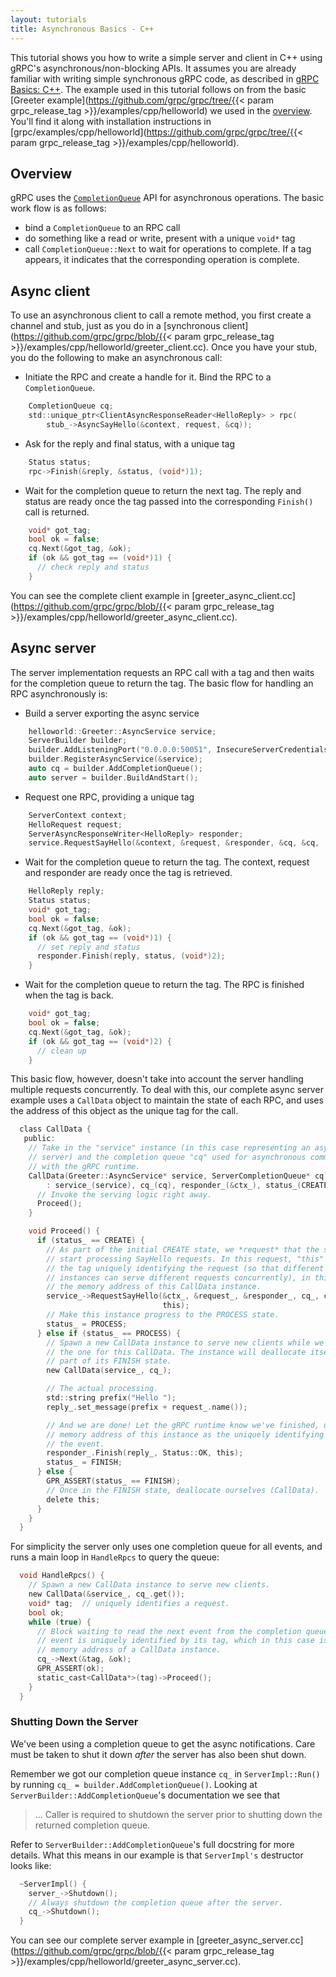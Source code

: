 ```yaml
---
layout: tutorials
title: Asynchronous Basics - C++
---
```


This tutorial shows you how to write a simple server and client in C++ using
gRPC's asynchronous/non-blocking APIs. It assumes you are already familiar with
writing simple synchronous gRPC code, as described in [gRPC Basics:
C++](/docs/tutorials/basic/c/). The example used in this tutorial follows on
from the basic [Greeter example](https://github.com/grpc/grpc/tree/{{< param grpc_release_tag >}}/examples/cpp/helloworld) we used in the
[overview](/docs/). You'll find it along with installation
instructions in
[grpc/examples/cpp/helloworld](https://github.com/grpc/grpc/tree/{{< param grpc_release_tag >}}/examples/cpp/helloworld).

<div id="toc"></div>

## Overview

gRPC uses the
[`CompletionQueue`](/grpc/cpp/classgrpc_1_1_completion_queue.html)
API for asynchronous operations. The basic work flow
is as follows:

- bind a `CompletionQueue` to an RPC call
- do something like a read or write, present with a unique `void*` tag
- call `CompletionQueue::Next` to wait for operations to complete. If a tag
  appears, it indicates that the corresponding operation is complete.

## Async client

To use an asynchronous client to call a remote method, you first create a
channel and stub, just as you do in a [synchronous
client](https://github.com/grpc/grpc/blob/{{< param grpc_release_tag >}}/examples/cpp/helloworld/greeter_client.cc). Once you have your stub, you do
the following to make an asynchronous call:

- Initiate the RPC and create a handle for it. Bind the RPC to a
  `CompletionQueue`.

```c
    CompletionQueue cq;
    std::unique_ptr<ClientAsyncResponseReader<HelloReply> > rpc(
        stub_->AsyncSayHello(&context, request, &cq));
```

- Ask for the reply and final status, with a unique tag

```c
    Status status;
    rpc->Finish(&reply, &status, (void*)1);
```

- Wait for the completion queue to return the next tag. The reply and status are
  ready once the tag passed into the corresponding `Finish()` call is returned.

```c
    void* got_tag;
    bool ok = false;
    cq.Next(&got_tag, &ok);
    if (ok && got_tag == (void*)1) {
      // check reply and status
    }
```

You can see the complete client example in
[greeter&#95;async&#95;client.cc](https://github.com/grpc/grpc/blob/{{< param grpc_release_tag >}}/examples/cpp/helloworld/greeter_async_client.cc).

## Async server

The server implementation requests an RPC call with a tag and then waits for the
completion queue to return the tag. The basic flow for handling an RPC
asynchronously is:

- Build a server exporting the async service

```c
    helloworld::Greeter::AsyncService service;
    ServerBuilder builder;
    builder.AddListeningPort("0.0.0.0:50051", InsecureServerCredentials());
    builder.RegisterAsyncService(&service);
    auto cq = builder.AddCompletionQueue();
    auto server = builder.BuildAndStart();
```

- Request one RPC, providing a unique tag

```c
    ServerContext context;
    HelloRequest request;
    ServerAsyncResponseWriter<HelloReply> responder;
    service.RequestSayHello(&context, &request, &responder, &cq, &cq, (void*)1);
```

- Wait for the completion queue to return the tag. The context, request and
  responder are ready once the tag is retrieved.

```c
    HelloReply reply;
    Status status;
    void* got_tag;
    bool ok = false;
    cq.Next(&got_tag, &ok);
    if (ok && got_tag == (void*)1) {
      // set reply and status
      responder.Finish(reply, status, (void*)2);
    }
```

- Wait for the completion queue to return the tag. The RPC is finished when the
  tag is back.

```c
    void* got_tag;
    bool ok = false;
    cq.Next(&got_tag, &ok);
    if (ok && got_tag == (void*)2) {
      // clean up
    }
```

This basic flow, however, doesn't take into account the server handling multiple
requests concurrently. To deal with this, our complete async server example uses
a `CallData` object to maintain the state of each RPC, and uses the address of
this object as the unique tag for the call.

```c
  class CallData {
   public:
    // Take in the "service" instance (in this case representing an asynchronous
    // server) and the completion queue "cq" used for asynchronous communication
    // with the gRPC runtime.
    CallData(Greeter::AsyncService* service, ServerCompletionQueue* cq)
        : service_(service), cq_(cq), responder_(&ctx_), status_(CREATE) {
      // Invoke the serving logic right away.
      Proceed();
    }

    void Proceed() {
      if (status_ == CREATE) {
        // As part of the initial CREATE state, we *request* that the system
        // start processing SayHello requests. In this request, "this" acts are
        // the tag uniquely identifying the request (so that different CallData
        // instances can serve different requests concurrently), in this case
        // the memory address of this CallData instance.
        service_->RequestSayHello(&ctx_, &request_, &responder_, cq_, cq_,
                                  this);
        // Make this instance progress to the PROCESS state.
        status_ = PROCESS;
      } else if (status_ == PROCESS) {
        // Spawn a new CallData instance to serve new clients while we process
        // the one for this CallData. The instance will deallocate itself as
        // part of its FINISH state.
        new CallData(service_, cq_);

        // The actual processing.
        std::string prefix("Hello ");
        reply_.set_message(prefix + request_.name());

        // And we are done! Let the gRPC runtime know we've finished, using the
        // memory address of this instance as the uniquely identifying tag for
        // the event.
        responder_.Finish(reply_, Status::OK, this);
        status_ = FINISH;
      } else {
        GPR_ASSERT(status_ == FINISH);
        // Once in the FINISH state, deallocate ourselves (CallData).
        delete this;
      }
    }
  }
```

For simplicity the server only uses one completion queue for all events, and
runs a main loop in `HandleRpcs` to query the queue:

```c
  void HandleRpcs() {
    // Spawn a new CallData instance to serve new clients.
    new CallData(&service_, cq_.get());
    void* tag;  // uniquely identifies a request.
    bool ok;
    while (true) {
      // Block waiting to read the next event from the completion queue. The
      // event is uniquely identified by its tag, which in this case is the
      // memory address of a CallData instance.
      cq_->Next(&tag, &ok);
      GPR_ASSERT(ok);
      static_cast<CallData*>(tag)->Proceed();
    }
  }
```

### Shutting Down the Server
We've been using a completion queue to get the async notifications. Care must be
taken to shut it down *after* the server has also been shut down.

Remember we got our completion queue instance `cq_` in `ServerImpl::Run()` by
running `cq_ = builder.AddCompletionQueue()`. Looking at
`ServerBuilder::AddCompletionQueue`'s documentation we see that

> ... Caller is required to shutdown the server prior to shutting down the
> returned completion queue.

Refer to `ServerBuilder::AddCompletionQueue`'s full docstring for more details.
What this means in our example is that `ServerImpl's` destructor looks like:

```c
  ~ServerImpl() {
    server_->Shutdown();
    // Always shutdown the completion queue after the server.
    cq_->Shutdown();
  }
```

You can see our complete server example in
[greeter&#95;async&#95;server.cc](https://github.com/grpc/grpc/blob/{{< param grpc_release_tag >}}/examples/cpp/helloworld/greeter_async_server.cc).

